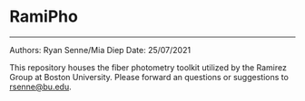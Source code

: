 # RamiPho
--------------------------------------------------------------------------------------------------------------------------------------------------------------------
Authors: Ryan Senne/Mia Diep
Date: 25/07/2021

This repository houses the fiber photometry toolkit utilized by the Ramirez Group at Boston University. Please forward an questions or suggestions to 
rsenne@bu.edu.

